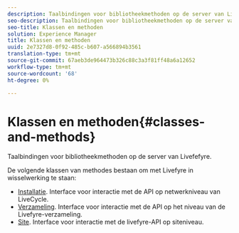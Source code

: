 ```yaml
---
description: Taalbindingen voor bibliotheekmethoden op de server van Livefefyre.
seo-description: Taalbindingen voor bibliotheekmethoden op de server van Livefefyre.
seo-title: Klassen en methoden
solution: Experience Manager
title: Klassen en methoden
uuid: 2e7327d8-0f92-485c-b607-a566894b3561
translation-type: tm+mt
source-git-commit: 67aeb3de964473b326c88c3a3f81ff48a6a12652
workflow-type: tm+mt
source-wordcount: '68'
ht-degree: 0%

---
```



# Klassen en methoden{#classes-and-methods}

Taalbindingen voor bibliotheekmethoden op de server van Livefefyre.

De volgende klassen van methodes bestaan om met Livefyre in wisselwerking te staan:

* [Installatie](../c-installing-libraries/c-installing-libraries.md). Interface voor interactie met de API op netwerkniveau van LiveCycle.
* [Verzameling](../c-installing-libraries/c-collection-methods.md#c_collection_methods). Interface voor interactie met de API op het niveau van de Livefyre-verzameling.
* [Site](../c-installing-libraries/c-site-methods.md#c_site_methods). Interface voor interactie met de livefyre-API op siteniveau.

